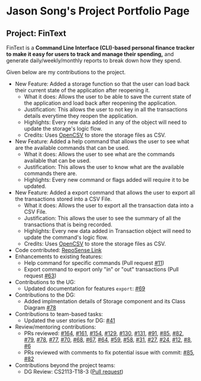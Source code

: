 # Jason Song's Project Portfolio Page

## Project: FinText

FinText is a **Command Line Interface (CLI)-based personal finance tracker to make it easy for users to track and manage
their spending,** and generate daily/weekly/monthly reports to break down how they spend.

Given below are my contributions to the project.

- New Feature: Added a storage function so that the user can load back their current state of the application after reopening it.
    - What it does: Allows the user to be able to save the current state of the application and load back after reopening the application.
    - Justification: This allows the user to not key in all the transactions details everytime they reopen the application.
    - Highlights: Every new data added in any of the object will need to update the storage's logic flow.
    - Credits: Uses [OpenCSV](https://mvnrepository.com/artifact/com.opencsv/opencsv) to store the storage files as CSV.
- New Feature: Added a help command that allows the user to see what are the available commands that can be used.
    - What it does: Allows the user to see what are the commands available that can be used.
    - Justification: This allows the user to know what are the available commands there are.
    - Highlights: Every new command or flags added will require it to be updated.
- New Feature: Added a export command that allows the user to export all the transactions stored into a CSV File.
    - What it does: Allows the user to export all the transaction data into a CSV File.
    - Justification: This allows the user to see the summary of all the transactions that is being recorded.
    - Highlights: Every new data added in Transaction object will need to update the command's logic flow.
    - Credits: Uses [OpenCSV](https://mvnrepository.com/artifact/com.opencsv/opencsv) to store the storage files as CSV.
- Code contributed: [RepoSense Link](https://nus-cs2113-ay2324s1.github.io/tp-dashboard/?search=sRanay&sort=groupTitle&sortWithin=title&timeframe=commit&mergegroup=&groupSelect=groupByRepos&breakdown=true&checkedFileTypes=docs~functional-code~test-code&since=2023-09-22&tabOpen=true&tabType=authorship&tabAuthor=sRanay&tabRepo=AY2324S1-CS2113-W12-3%2Ftp%5Bmaster%5D&authorshipIsMergeGroup=false&authorshipFileTypes=other~docs~functional-code~test-code&authorshipIsBinaryFileTypeChecked=false&authorshipIsIgnoredFilesChecked=false)
- Enhancements to existing features:
    - Help command for specific commands (Pull request [#11](https://github.com/AY2324S1-CS2113-W12-3/tp/pull/11))
    - Export command to export only "in" or "out" transactions (Pull request [#63](https://github.com/AY2324S1-CS2113-W12-3/tp/pull/63))
- Contributions to the UG:
    - Updated documentation for features `export`: [#69](https://github.com/AY2324S1-CS2113-W12-3/tp/pull/69)
- Contributions to the DG:
    - Added implmentation details of Storage component and its Class Diagram [#78](https://github.com/AY2324S1-CS2113-W12-3/tp/pull/78)
- Contributions to team-based tasks:
    - Updated the user stories for DG: [#41](https://github.com/AY2324S1-CS2113-W12-3/tp/pull/41)
- Review/mentoring contributions:
    - PRs reviewed: [#164](https://github.com/AY2324S1-CS2113-W12-3/tp/pull/164), [#161](https://github.com/AY2324S1-CS2113-W12-3/tp/pull/161), [#154](https://github.com/AY2324S1-CS2113-W12-3/tp/pull/154), [#129](https://github.com/AY2324S1-CS2113-W12-3/tp/pull/129), [#130](https://github.com/AY2324S1-CS2113-W12-3/tp/pull/130), [#131](https://github.com/AY2324S1-CS2113-W12-3/tp/pull/131), [#91](https://github.com/AY2324S1-CS2113-W12-3/tp/pull/91), [#85](https://github.com/AY2324S1-CS2113-W12-3/tp/pull/85), [#82](https://github.com/AY2324S1-CS2113-W12-3/tp/pull/82), [#79](https://github.com/AY2324S1-CS2113-W12-3/tp/pull/79), [#78](https://github.com/AY2324S1-CS2113-W12-3/tp/pull/78), [#77](https://github.com/AY2324S1-CS2113-W12-3/tp/pull/77), [#70](https://github.com/AY2324S1-CS2113-W12-3/tp/pull/70), [#68](https://github.com/AY2324S1-CS2113-W12-3/tp/pull/68), [#67](https://github.com/AY2324S1-CS2113-W12-3/tp/pull/67), [#64](https://github.com/AY2324S1-CS2113-W12-3/tp/pull/64), [#59](https://github.com/AY2324S1-CS2113-W12-3/tp/pull/59), [#58](https://github.com/AY2324S1-CS2113-W12-3/tp/pull/58), [#31](https://github.com/AY2324S1-CS2113-W12-3/tp/pull/31), [#27](https://github.com/AY2324S1-CS2113-W12-3/tp/pull/27), [#24](https://github.com/AY2324S1-CS2113-W12-3/tp/pull/24), [#12](https://github.com/AY2324S1-CS2113-W12-3/tp/pull/12), [#8](https://github.com/AY2324S1-CS2113-W12-3/tp/pull/8), [#6](https://github.com/AY2324S1-CS2113-W12-3/tp/pull/6)
    - PRs reviewed with comments to fix potential issue with commit: [#85](https://github.com/AY2324S1-CS2113-W12-3/tp/pull/85), [#82](https://github.com/AY2324S1-CS2113-W12-3/tp/pull/82) 
- Contributions beyond the project teams:
    - DG Review: CS2113-T18-3 ([Pull request](https://github.com/nus-cs2113-AY2324S1/tp/pull/22))
